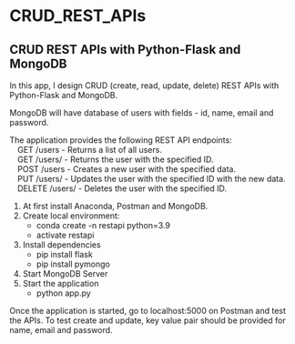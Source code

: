 # CRUD_REST_APIs
## CRUD REST APIs with Python-Flask and MongoDB  

In this app, I design CRUD (create, read, update, delete) REST APIs with Python-Flask and MongoDB.

MongoDB will have database of users with fields - id, name, email and password.

The application provides the following REST API endpoints:    
    &emsp;GET /users - Returns a list of all users.  
    &emsp;GET /users/<id> - Returns the user with the specified ID.  
    &emsp;POST /users - Creates a new user with the specified data.  
    &emsp;PUT /users/<id> - Updates the user with the specified ID with the new data.  
    &emsp;DELETE /users/<id> - Deletes the user with the specified ID.  

1. At first install Anaconda, Postman and MongoDB.
2. Create local environment:
   - conda create -n restapi python=3.9 
   - activate restapi 
3. Install dependencies
   - pip install flask
   - pip install pymongo
4. Start MongoDB Server
5. Start the application
   - python app.py

Once the application is started, go to localhost:5000 on Postman and test the APIs.
To test create and update, key value pair should be provided for name, email and password.

